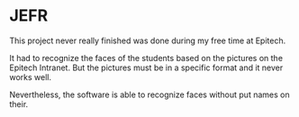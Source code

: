 # JEFR

This project never really finished was done during my free time at Epitech.

It had to recognize the faces of the students based on the pictures on the Epitech Intranet.
But the pictures must be in a specific format and it never works well.

Nevertheless, the software is able to recognize faces without put names on their.
